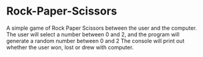 # Rock-Paper-Scissors
A simple game of Rock Paper Scissors between the user and the computer.
The user will select a number between 0 and 2, and the program will generate a random number between 0 and 2
The console will print out whether the user won, lost or drew with computer.
